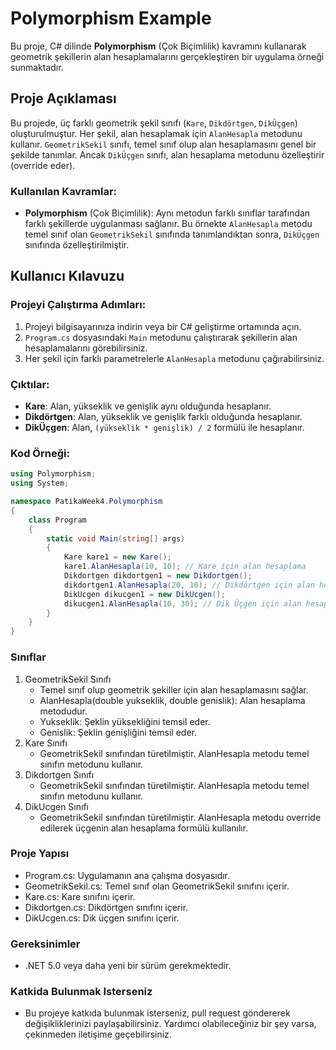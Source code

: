 # Polymorphism Example

Bu proje, C# dilinde **Polymorphism** (Çok Biçimlilik) kavramını kullanarak geometrik şekillerin alan hesaplamalarını gerçekleştiren bir uygulama örneği sunmaktadır.

## Proje Açıklaması

Bu projede, üç farklı geometrik şekil sınıfı (`Kare`, `Dikdörtgen`, `DikÜçgen`) oluşturulmuştur. Her şekil, alan hesaplamak için `AlanHesapla` metodunu kullanır. `GeometrikSekil` sınıfı, temel sınıf olup alan hesaplamasını genel bir şekilde tanımlar. Ancak `DikÜçgen` sınıfı, alan hesaplama metodunu özelleştirir (override eder).

### Kullanılan Kavramlar:
- **Polymorphism** (Çok Biçimlilik): Aynı metodun farklı sınıflar tarafından farklı şekillerde uygulanması sağlanır. Bu örnekte `AlanHesapla` metodu temel sınıf olan `GeometrikSekil` sınıfında tanımlandıktan sonra, `DikÜçgen` sınıfında özelleştirilmiştir.

## Kullanıcı Kılavuzu

### Projeyi Çalıştırma Adımları:
1. Projeyi bilgisayarınıza indirin veya bir C# geliştirme ortamında açın.
2. `Program.cs` dosyasındaki `Main` metodunu çalıştırarak şekillerin alan hesaplamalarını görebilirsiniz.
3. Her şekil için farklı parametrelerle `AlanHesapla` metodunu çağırabilirsiniz.

### Çıktılar:
- **Kare**: Alan, yükseklik ve genişlik aynı olduğunda hesaplanır.
- **Dikdörtgen**: Alan, yükseklik ve genişlik farklı olduğunda hesaplanır.
- **DikÜçgen**: Alan, `(yükseklik * genişlik) / 2` formülü ile hesaplanır.

### Kod Örneği:
```csharp
using Polymorphism;
using System;

namespace PatikaWeek4.Polymorphism
{
    class Program
    {
        static void Main(string[] args)
        {
            Kare kare1 = new Kare();
            kare1.AlanHesapla(10, 10); // Kare için alan hesaplama
            Dikdortgen dikdortgen1 = new Dikdortgen();
            dikdortgen1.AlanHesapla(20, 10); // Dikdörtgen için alan hesaplama
            DikUcgen dikucgen1 = new DikUcgen();
            dikucgen1.AlanHesapla(10, 30); // Dik Üçgen için alan hesaplama
        }
    }
}
```
### Sınıflar
1. GeometrikSekil Sınıfı
   * Temel sınıf olup geometrik şekiller için alan hesaplamasını sağlar.
   * AlanHesapla(double yukseklik, double genislik): Alan hesaplama metodudur.
   * Yukseklik: Şeklin yüksekliğini temsil eder.
   * Genislik: Şeklin genişliğini temsil eder.
2. Kare Sınıfı
   * GeometrikSekil sınıfından türetilmiştir. AlanHesapla metodu temel sınıfın metodunu kullanır.
3. Dikdortgen Sınıfı
   * GeometrikSekil sınıfından türetilmiştir. AlanHesapla metodu temel sınıfın metodunu kullanır.
4. DikUcgen Sınıfı
   * GeometrikSekil sınıfından türetilmiştir. AlanHesapla metodu override edilerek üçgenin alan hesaplama formülü kullanılır.
### Proje Yapısı
* Program.cs: Uygulamanın ana çalışma dosyasıdır.
* GeometrikSekil.cs: Temel sınıf olan GeometrikSekil sınıfını içerir.
* Kare.cs: Kare sınıfını içerir.
* Dikdortgen.cs: Dikdörtgen sınıfını içerir.
* DikUcgen.cs: Dik üçgen sınıfını içerir.
### Gereksinimler
* .NET 5.0 veya daha yeni bir sürüm gerekmektedir.
### Katkida Bulunmak Isterseniz
* Bu projeye katkıda bulunmak isterseniz, pull request göndererek değişikliklerinizi paylaşabilirsiniz. Yardımcı olabileceğiniz bir şey varsa, çekinmeden iletişime geçebilirsiniz.
